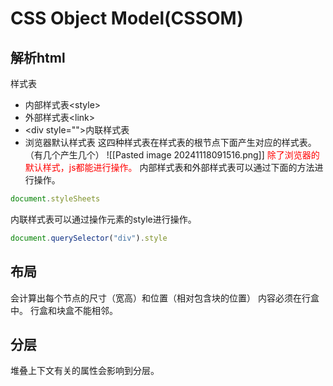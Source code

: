# CSS Object Model(CSSOM)
## 解析html
样式表
- 内部样式表\<style>
- 外部样式表\<link>
- \<div style="">内联样式表
- 浏览器默认样式表
这四种样式表在样式表的根节点下面产生对应的样式表。（有几个产生几个）
![[Pasted image 20241118091516.png]]
<font color="#ff0000">除了浏览器的默认样式，js都能进行操作。</font>
内部样式表和外部样式表可以通过下面的方法进行操作。
```js
document.styleSheets
```
内联样式表可以通过操作元素的style进行操作。
```js
document.querySelector("div").style
```
## 布局
会计算出每个节点的尺寸（宽高）和位置（相对包含块的位置）
内容必须在行盒中。
行盒和块盒不能相邻。
## 分层
堆叠上下文有关的属性会影响到分层。
